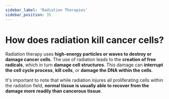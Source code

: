 ```yaml
---
sidebar_label: 'Radiation Therapies'
sidebar_position: 35
---
```

# How does radiation kill cancer cells?

Radiation therapy uses **high-energy particles or waves to destroy or damage cancer cells**. The use of radiation leads to the **creation of free radicals**, which in turn **damage cell structures**. This damage can **interrupt the cell cycle process**, **kill cells**, or **damage the DNA within the cells**.

It's important to note that while radiation injures all proliferating cells within the radiation field, **normal tissue is usually able to recover from the damage more readily than cancerous tissue**.